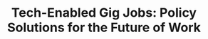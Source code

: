 ---
layout: page
title: 'Tech-Enabled Gig Jobs: Policy Solutions for the Future of Work'
description: Policy paper co-authored with Megan Jenkins and Christopher Koopman. Published April 2021.
img:
redirect: /assets/pdf/Tech_Enabled_Gig_Jobs.pdf
importance: 1
category: Published Papers
---